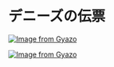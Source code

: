# デニーズの伝票

[![Image from Gyazo](https://i.gyazo.com/6c60d179d6f906d16a0b3eb8f001ff7b.jpg)](https://gyazo.com/6c60d179d6f906d16a0b3eb8f001ff7b)

[![Image from Gyazo](https://i.gyazo.com/a759468d2a543c1a205113d19e68b3e2.jpg)](https://gyazo.com/a759468d2a543c1a205113d19e68b3e2)

